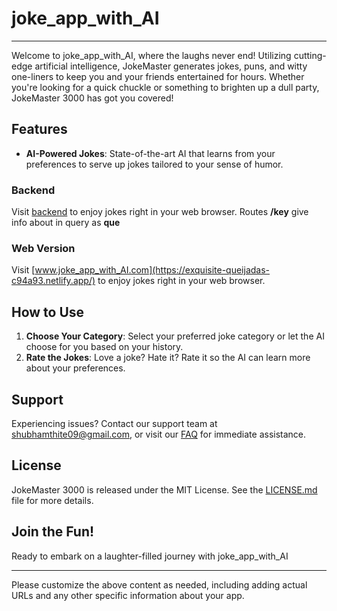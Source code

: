 # joke_app_with_AI

---

Welcome to joke_app_with_AI, where the laughs never end! Utilizing cutting-edge artificial intelligence, JokeMaster generates jokes, puns, and witty one-liners to keep you and your friends entertained for hours. Whether you're looking for a quick chuckle or something to brighten up a dull party, JokeMaster 3000 has got you covered!

## Features

- **AI-Powered Jokes**: State-of-the-art AI that learns from your preferences to serve up jokes tailored to your sense of humor.

### Backend 

Visit [backend](https://sawfish-cap.cyclic.cloud/) to enjoy jokes right in your web browser.
Routes 
      **/key** give info about in query as **que**

### Web Version

Visit [www.joke_app_with_AI.com](https://exquisite-queijadas-c94a93.netlify.app/) to enjoy jokes right in your web browser.

## How to Use

1. **Choose Your Category**: Select your preferred joke category or let the AI choose for you based on your history.
2. **Rate the Jokes**: Love a joke? Hate it? Rate it so the AI can learn more about your preferences.


## Support

Experiencing issues? Contact our support team at shubhamthite09@gmail.com, or visit our [FAQ](link_to_faq) for immediate assistance.

## License

JokeMaster 3000 is released under the MIT License. See the [LICENSE.md](link_to_license) file for more details.

## Join the Fun!

Ready to embark on a laughter-filled journey with joke_app_with_AI

---

Please customize the above content as needed, including adding actual URLs and any other specific information about your app.
